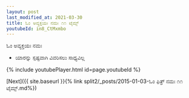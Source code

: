 ```yaml
---
layout: post
last_modified_at: 2021-03-30
title: ಓಂ ಅವ್ಯಕ್ತಯಃ ನಮಃ ೧೧ ಟೈಮ್ಸ್
youtubeId: in8_CtMxmbo
---
```

 
 
 ಓಂ ಅವ್ಯಕ್ತಯಃ ನಮಃ  
 
 -  ಯಾರನ್ನು ಸ್ಪಷ್ಟವಾಗಿ ವಿವರಿಸಲು ಸಾಧ್ಯವಿಲ್ಲ 
 
  
 
  
 
 
 
 
 
 


{% include youtubePlayer.html id=page.youtubeId %}
 
[Next]({{ site.baseurl }}{% link  split2/_posts/2015-01-03-ಓಂ ಫಿತ್ರ್ ನಮಃ ೧೧ ಟೈಮ್ಸ್.md%})
 
